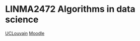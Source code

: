 # LINMA2472 Algorithms in data science

[UCLouvain](https://uclouvain.be/en-cours-2024-linma2472) [Moodle](https://moodle.uclouvain.be/enrol/index.php?id=1189)

